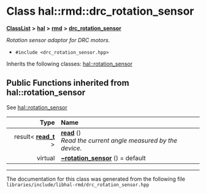 

# Class hal::rmd::drc\_rotation\_sensor



[**ClassList**](annotated.md) **>** [**hal**](namespacehal.md) **>** [**rmd**](namespacehal_1_1rmd.md) **>** [**drc\_rotation\_sensor**](classhal_1_1rmd_1_1drc__rotation__sensor.md)



_Rotation sensor adaptor for DRC motors._ 

* `#include <drc_rotation_sensor.hpp>`



Inherits the following classes: [hal::rotation\_sensor](classhal_1_1rotation__sensor.md)
























































## Public Functions inherited from hal::rotation_sensor

See [hal::rotation\_sensor](classhal_1_1rotation__sensor.md)

| Type | Name |
| ---: | :--- |
|  result&lt; [**read\_t**](structhal_1_1rotation__sensor_1_1read__t.md) &gt; | [**read**](#function-read) () <br>_Read the current angle measured by the device._  |
| virtual  | [**~rotation\_sensor**](#function-rotation_sensor) () = default<br> |























































------------------------------
The documentation for this class was generated from the following file `libraries/include/libhal-rmd/drc_rotation_sensor.hpp`

